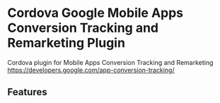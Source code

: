 # Cordova Google Mobile Apps Conversion Tracking and Remarketing Plugin
Cordova plugin for Mobile Apps Conversion Tracking and Remarketing https://developers.google.com/app-conversion-tracking/

## Features
